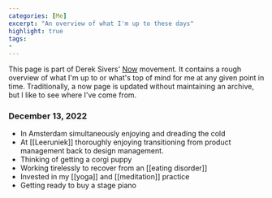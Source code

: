 ```yaml
---
categories: [Me]
excerpt: "An overview of what I'm up to these days"
highlight: true
tags:
- 
---
```

This page is part of Derek Sivers' [Now](https://nownownow.com/about) movement. It contains a rough overview of what I'm up to or what's top of mind for me at any given point in time. Traditionally, a now page is updated without maintaining an archive, but I like to see where I've come from.

### December 13, 2022
- In Amsterdam simultaneously enjoying and dreading the cold
- At [[Leeruniek]] thoroughly enjoying transitioning from product management back to design management.
- Thinking of getting a corgi puppy
- Working tirelessly to recover from an [[eating disorder]]
- Invested in my [[yoga]] and [[meditation]] practice
- Getting ready to buy a stage piano
